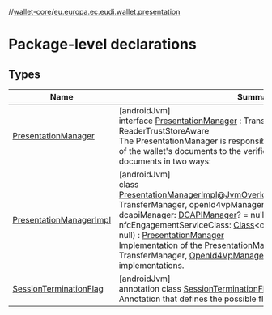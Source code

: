 //[wallet-core](../../index.md)/[eu.europa.ec.eudi.wallet.presentation](index.md)

# Package-level declarations

## Types

| Name | Summary |
|---|---|
| [PresentationManager](-presentation-manager/index.md) | [androidJvm]<br>interface [PresentationManager](-presentation-manager/index.md) : TransferEvent.Listenable, ReaderTrustStoreAware<br>The PresentationManager is responsible for managing the presentation of the wallet's documents to the verifier. The wallet can present the documents in two ways: |
| [PresentationManagerImpl](-presentation-manager-impl/index.md) | [androidJvm]<br>class [PresentationManagerImpl](-presentation-manager-impl/index.md)@[JvmOverloads](https://kotlinlang.org/api/latest/jvm/stdlib/kotlin-stdlib/kotlin.jvm/-jvm-overloads/index.html)constructor(transferManager: TransferManager, openId4vpManager: [OpenId4VpManager](../eu.europa.ec.eudi.wallet.transfer.openId4vp/-open-id4-vp-manager/index.md)? = null, dcapiManager: [DCAPIManager](../eu.europa.ec.eudi.wallet.dcapi/-d-c-a-p-i-manager/index.md)? = null, val nfcEngagementServiceClass: [Class](https://developer.android.com/reference/kotlin/java/lang/Class.html)&lt;out NfcEngagementService&gt;? = null) : [PresentationManager](-presentation-manager/index.md)<br>Implementation of the [PresentationManager](-presentation-manager/index.md) interface based on the TransferManager, [OpenId4VpManager](../eu.europa.ec.eudi.wallet.transfer.openId4vp/-open-id4-vp-manager/index.md), [DCAPIManager](../eu.europa.ec.eudi.wallet.dcapi/-d-c-a-p-i-manager/index.md) implementations. |
| [SessionTerminationFlag](-session-termination-flag/index.md) | [androidJvm]<br>annotation class [SessionTerminationFlag](-session-termination-flag/index.md)<br>Annotation that defines the possible flags for session termination. |
